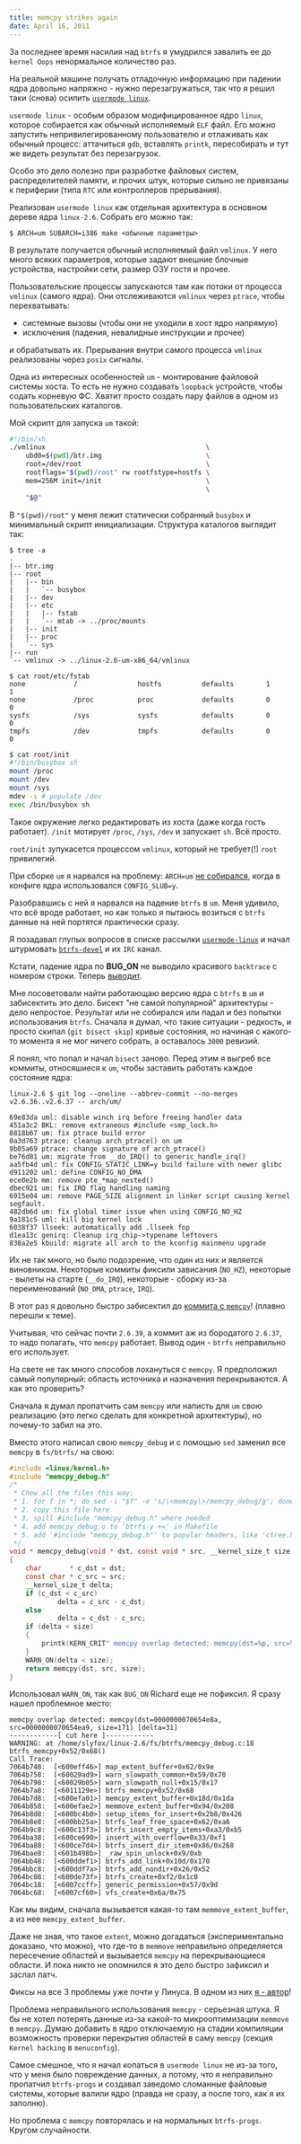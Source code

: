 ```yaml
---
title: memcpy strikes again
date: April 16, 2011
---
```


За последнее время насилия над `btrfs` я умудрился завалить ее до
`kernel Oops` ненормальное количество раз.

На реальной машине получать отладочную информацию при падении ядра
довольно напряжно - нужно перезагружаться, так что я решил таки (снова)
осилить [`usermode linux`](http://user-mode-linux.sourceforge.net/).

`usermode linux` - особым образом модифицированное ядро `linux`,
которое собирается как обычный исполняемый `ELF` файл. Его можно
запустить непривилегированному пользователю и отлаживать как обычный
процесс: аттачиться `gdb`, вставлять `printk`, пересобирать и тут же
видеть результат без перезагрузок.

Особо это дело полезно при разработке файловых систем, распределителей
памяти, и прочих штук, которые сильно не привязаны к периферии (типа
`RTC` или контроллеров прерывания).

Реализован `usermode linux` как отдельная архитектура в основном
дереве ядра `linux-2.6`. Собрать его можно так:

```
$ ARCH=um SUBARCH=i386 make <обычные параметры>
```

В результате получается обычный исполняемый файл `vmlinux`. У него
много всяких параметров, которые задают внешние блочные устройства,
настройки сети, размер ОЗУ гостя и прочее.

Пользовательские процессы запускаются там как потоки от процесса
`vmlinux` (самого ядра). Они отслеживаются `vmlinux` через
`ptrace`, чтобы перехватывать:

- системные вызовы (чтобы они не уходили в хост ядро напрямую)
- исключения (падения, невалидные инструкции и прочее)

и обрабатывать их. Прерывания внутри самого процесса `vmlinux`
реализованы через `posix` сигналы.

Одна из интересных особенностей `um` - монтирование файловой системы
хоста. То есть не нужно создавать `loopback` устройств, чтобы содать
корневую ФС. Хватит просто создать пару файлов в одном из
пользовательских каталогов.

Мой скрипт для запуска `um` такой:

``` bash
#!/bin/sh
./vmlinux                                        \
    ubd0=$(pwd)/btr.img                          \
    root=/dev/root                               \
    rootflags="$(pwd)/root" rw rootfstype=hostfs \
    mem=256M init=/init                          \
                                                 \
    "$@"
```

В `"$(pwd)/root"` у меня лежит статически собранный `busybox` и
минимальный скрипт инициализации. Структура каталогов выглядит так:

```
$ tree -a
.
|-- btr.img
|-- root
|   |-- bin
|   |   `-- busybox
|   |-- dev
|   |-- etc
|   |   |-- fstab
|   |   `-- mtab -> ../proc/mounts
|   |-- init
|   |-- proc
|   `-- sys
|-- run
`-- vmlinux -> ../linux-2.6-um-x86_64/vmlinux
```

```
$ cat root/etc/fstab
none            /               hostfs          defaults        1       1
none            /proc           proc            defaults        0       0
sysfs           /sys            sysfs           defaults        0       0
tmpfs           /dev            tmpfs           defaults        0       0
```

```bash
$ cat root/init
#!/bin/busybox sh
mount /proc
mount /dev
mount /sys
mdev -s # populate /dev
exec /bin/busybox sh
```

Такое окружение легко редактировать из хоста (даже когда гость
работает). `/init` мотирует `/proc`, `/sys`, `/dev` и запускает
`sh`. Всё просто.

`root/init` зупукасется процессом `vmlinux`, который не требует(!)
`root` привилегий.

При сборке `um` я нарвался на проблему: `ARCH=um` [не
собирался](http://www.spinics.net/lists/mm-commits/msg83315.html), когда
в конфиге ядра использовался `CONFIG_SLUB=y`.

Разобравшись с ней я нарвался на падение `btrfs` в `um`. Меня
удивило, что всё вроде работает, но как только я пытаюсь возиться с
`btrfs` данные на ней портятся практически сразу.

Я позадавал глупых вопросов в списке рассылки
[`usermode-linux`](http://www.mail-archive.com/user-mode-linux-devel@lists.sourceforge.net/msg07085.html)
и начал штурмовать
[`btrfs-devel`](http://thread.gmane.org/gmane.comp.file-systems.btrfs/10075)
и их `IRC` канал.

Кстати, падение ядра по **BUG_ON** не выводило красивого `backtrace` с
номером строки. Теперь
[выводит](http://us.generation-nt.com/patch-1-2-um-fix-call-tracer-bug-handler-help-202910422.html).

Мне посоветовали найти работающаю версию ядра с `btrfs` в `um` и
забисектить это дело. Бисект "не самой популярной" архитектуры - дело
непростое. Результат или не собирался
или падал и без попытки использования `btrfs`. Сначала я думал, что
такие ситуации - редкость, и просто скипал (`git bisect skip`) кривые
состояния, но начиная с какого-то момента я не мог ничего собрать, а
оставалось `3000` ревизий.

Я понял, что попал и начал `bisect` заново. Перед этим я выгреб все
коммиты, относяшиеся к `um`, чтобы заставить работать каждое состояние
ядра:

```
linux-2.6 $ git log --oneline --abbrev-commit --no-merges v2.6.36..v2.6.37 -- arch/um/

69e83da uml: disable winch irq before freeing handler data
451a3c2 BKL: remove extraneous #include <smp_lock.h>
8818b67 um: fix ptrace build error
0a3d763 ptrace: cleanup arch_ptrace() on um
9b05a69 ptrace: change signature of arch_ptrace()
be76d81 um: migrate from __do_IRQ() to generic_handle_irq()
aa5fb4d uml: fix CONFIG_STATIC_LINK=y build failure with newer glibc
d911202 uml: define CONFIG_NO_DMA
ece0e2b mm: remove pte_*map_nested()
dbec921 um: fix IRQ flag handling naming
6915e04 um: remove PAGE_SIZE alignment in linker script causing kernel segfault.
482db6d um: fix global timer issue when using CONFIG_NO_HZ
9a181c5 uml: kill big kernel lock
6038f37 llseek: automatically add .llseek fop
d1ea13c genirq: Cleanup irq_chip->typename leftovers
838a2e5 kbuild: migrate all arch to the kconfig mainmenu upgrade
```

Их не так много, но было подозрение, что один из них и является
виновником. Некоторые коммиты фиксили зависания (`NO_HZ`), некоторые -
вылеты на старте (`__do_IRQ`), некоторые - сборку из-за переименований
(`NO_DMA`, `ptrace`, `IRQ`).

В этот раз я довольно быстро забисектил до [коммита с
`memcpy`](http://git.kernel.org/?p=linux/kernel/git/torvalds/linux-2.6.git;a=commitdiff;h=59daa7)!
(плавно перешли к теме).

Учитывая, что сейчас почти `2.6.39`, а коммит аж из бородатого
`2.6.37`, то надо полагать, что `memcpy` работает. Вывод один -
`btrfs` неправильно его использует.

На свете не так много способов лохануться с `memcpy`. Я предположил
самый популярный: область источника и назначения перекрываются. А как
это проверить?

Сначала я думал пропатчить сам `memcpy` или написть для `um` свою
реализацию (это легко сделать для конкретной архитектуры), но почему-то
забил на это.

Вместо этого написал свою `memcpy_debug` и с помощью `sed` заменил
все `memcpy` в `fs/btrfs/` на свою:

``` c
#include <linux/kernel.h>
#include "memcpy_debug.h"
/*
 * Chew all the files this way:
 * 1. for f in *; do sed -i "$f" -e 's/\<memcpy\>/memcpy_debug/g'; done
 * 2. copy this file here
 * 3. spill #include "memcpy_debug.h" where needed
 * 4. add memcpy_debug.o to 'btrfs-y +=' in Makefile
 * 5. add '#include "memcpy_debug.h"' to popular headers, like 'ctree.h' and 'compression.h'
 */
void * memcpy_debug(void * dst, const void * src, __kernel_size_t size)
{
    char       * c_dst = dst;
    const char * c_src = src;
    __kernel_size_t delta;
    if (c_dst < c_src)
            delta = c_src - c_dst;
    else
            delta = c_dst - c_src;
    if (delta < size)
    {
        printk(KERN_CRIT" memcpy overlap detected: memcpy(dst=%p, src=%p, size=%lu) [delta=%lu]\n", dst, src, (long unsigned)size, (long unsigned)delta);
    }
    WARN_ON(delta < size);
    return memcpy(dst, src, size);
}
```

Использовал `WARN_ON`, так как `BUG_ON` Richard еще не пофиксил.
Я сразу нашел проблемное место:

``` 
memcpy overlap detected: memcpy(dst=0000000070654e8a, src=0000000070654ea9, size=171) [delta=31]
------------[ cut here ]------------
WARNING: at /home/slyfox/linux-2.6/fs/btrfs/memcpy_debug.c:18 btrfs_memcpy+0x52/0x68()
Call Trace:
7064b748:  [<600eff46>] map_extent_buffer+0x62/0x9e
7064b758:  [<60029ad9>] warn_slowpath_common+0x59/0x70
7064b798:  [<60029b05>] warn_slowpath_null+0x15/0x17
7064b7a8:  [<6011129e>] btrfs_memcpy+0x52/0x68
7064b7d8:  [<600efa01>] memcpy_extent_buffer+0x18d/0x1da
7064b858:  [<600efae2>] memmove_extent_buffer+0x94/0x208
7064b8d8:  [<600bc4b0>] setup_items_for_insert+0x2b8/0x426
7064b8e8:  [<600bb25a>] btrfs_leaf_free_space+0x62/0xa6
7064b9c8:  [<600c13f3>] btrfs_insert_empty_items+0xa3/0xb5
7064ba38:  [<600ce690>] insert_with_overflow+0x33/0xf1
7064ba88:  [<600ce7d4>] btrfs_insert_dir_item+0x86/0x268
7064bae8:  [<601b498b>] _raw_spin_unlock+0x9/0xb
7064bb48:  [<600ddef1>] btrfs_add_link+0x10d/0x170
7064bbc8:  [<600ddf7a>] btrfs_add_nondir+0x26/0x52
7064bc08:  [<600de73f>] btrfs_create+0xf2/0x1c0
7064bc18:  [<6007ccff>] generic_permission+0x57/0x9d
7064bc68:  [<6007cf60>] vfs_create+0x6a/0x75
```

Как мы видим, сначала вызывается какая-то там `memmove_extent_buffer`,
а из нее `memcpy_extent_buffer`.

Даже не зная, что такое `extent`, можно догадаться (экспериментально
доказано, что можно), что где-то в `memmove` неправильно
определяется пересечение областей и вызывается `memcpy` на
перекрывающиеся области. И пока никто не опомнился я это дело быстро
зафиксил и заслал патч.

Фиксы на все 3 проблемы уже почти у Линуса. В одном из них
[я - автор](http://git.kernel.org/?p=linux/kernel/git/mason/btrfs-unstable.git;a=commitdiff;h=3387206f26e1b48703e810175b98611a4fd8e8ea)!

Проблема неправильного использования `memcpy` - серьезная штука. Я бы
не хотел потерять данные из-за какой-то микрооптимизации `memmove` в
`memcpy`. Думаю добавить в ядро отключаемую на стадии компиляции
возможность проверки перекрытия областей в саму `memcpy` (секция
`Kernel hacking` в `menuconfig`).

Самое смешное, что я начал копаться в `usermode linux` не из-за того,
что у меня было повреждение данных, а потому, что я неправильно
пропатчил `btrfs-progs` и создавал заведомо сломанные файловые
системы, которые валили ядро (правда не сразу, а после того, как я их
заполню).

Но проблема с `memcpy` повторялась и на нормальных `btrfs-progs`.
Кругом случайности.

